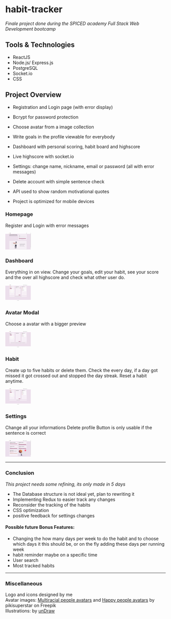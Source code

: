 # habit-tracker

_Finale project done during the SPICED academy Full Stack Web Development bootcamp_

## Tools & Technologies

-   ReactJS
-   Node.js/ Express.js
-   PostgreSQL
-   Socket.io
-   CSS

## Project Overview

-   Registration and Login page (with error display)
-   Bcrypt for password protection
-   Choose avatar from a image collection
-   Write goals in the profile viewable for everybody
-   Dashboard with personal scoring, habit board and highscore
-   Live highscore with socket.io
-   Settings: change name, nickname, email or password (all with error messages)
-   Delete account with simple sentence check
-   API used to show random motivational quotes

-   Project is optimized for mobile devices

### Homepage

Register and Login with error messages

<kbd><img src="client/public/gifs/01_habittracker_homepage.gif" width="80vw"/></kbd>

### Dashboard

Everything in on view. Change your goals, edit your habit, see your score and the over all highscore and check what other user do.

<kbd><img src="client/public/gifs/02_habittracker_dashboard.gif" width="80vw"/></kbd>

### Avatar Modal

Choose a avatar with a bigger preview

<kbd><img src="client/public/gifs/03_habittracker_avatar-modal.gif" width="80vw"/></kbd>

### Habit

Create up to five habits or delete them. Check the every day, if a day got missed it got crossed out and stopped the day streak. Reset a habit anytime.

<kbd><img src="client/public/gifs/04_habittracker_habits.gif" width="80vw"/></kbd>

### Settings

Change all your informations
Delete profile Button is only usable if the sentence is correct

<kbd><img src="client/public/gifs/05_habittracker_settings.gif" width="80vw"/></kbd>

---

### Conclusion

_This project needs some refining, its only made in 5 days_

-   The Database structure is not ideal yet, plan to rewriting it
-   Implementing Redux to easier track any changes
-   Reconsider the tracking of the habits
-   CSS optimization
-   positive feedback for settings changes

#### Possible future Bonus Features:

-   Changing the how many days per week to do the habit and to choose which days it this should be, or on the fly adding these days per running week
-   habit reminder maybe on a specific time
-   User search
-   Most tracked habits

---

### Miscellaneous

Logo and icons designed by me<br>
Avatar images: <a href="https://www.freepik.com/free-vector/happy-people-avatars_7085154.htm#query=profile&position=48&from_view=keyword">Multiracial people avatars</a> and
<a href="https://www.freepik.com/free-vector/multiracial-people-avatars_7085153.htm#query=profile&position=26&from_view=keyword">Happy people avatars</a> by pikisuperstar on Freepik<br>
Illustrations: by <a href="https://undraw.co/">unDraw</a>

